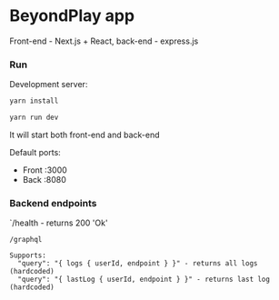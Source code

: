 # BeyondPlay app

Front-end - Next.js + React, back-end - express.js

### Run

Development server:

```bash
yarn install

yarn run dev
```

It will start both front-end and back-end

Default ports:

- Front :3000
- Back :8080

### Backend endpoints

`/health - returns 200 'Ok'

```
/graphql

Supports:
  "query": "{ logs { userId, endpoint } }" - returns all logs (hardcoded)
  "query": "{ lastLog { userId, endpoint } }" - returns last log (hardcoded)
```
